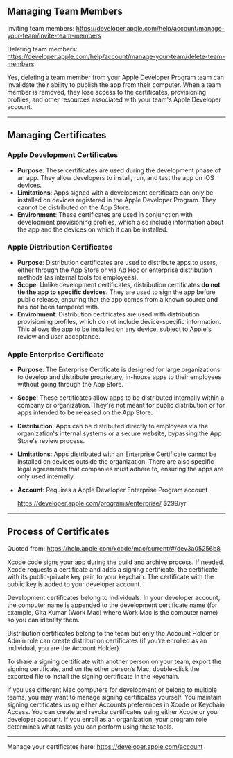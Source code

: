 ## Managing Team Members

Inviting team members:
https://developer.apple.com/help/account/manage-your-team/invite-team-members

Deleting team members:
https://developer.apple.com/help/account/manage-your-team/delete-team-members
  
Yes, deleting a team member from your Apple Developer Program team can invalidate their ability to publish the app from their computer. When a team member is removed, they lose access to the certificates, provisioning profiles, and other resources associated with your team's Apple Developer account.


---
## Managing Certificates

### Apple Development Certificates

- **Purpose**: These certificates are used during the development phase of an app. They allow developers to install, run, and test the app on iOS devices.
- **Limitations**: Apps signed with a development certificate can only be installed on devices registered in the Apple Developer Program. They cannot be distributed on the App Store.
- **Environment**: These certificates are used in conjunction with development provisioning profiles, which also include information about the app and the devices on which it can be installed.

### Apple Distribution Certificates

- **Purpose**: Distribution certificates are used to distribute apps to users, either through the App Store or via Ad Hoc or enterprise distribution methods (as internal tools for employees).
- **Scope**: Unlike development certificates, distribution certificates **do not tie the app to specific devices.** They are used to sign the app before public release, ensuring that the app comes from a known source and has not been tampered with.
- **Environment**: Distribution certificates are used with distribution provisioning profiles, which do not include device-specific information. This allows the app to be installed on any device, subject to Apple's review and user acceptance.

### Apple Enterprise Certificate

- **Purpose**: The Enterprise Certificate is designed for large organizations to develop and distribute proprietary, in-house apps to their employees without going through the App Store.
- **Scope**: These certificates allow apps to be distributed internally within a company or organization. They're not meant for public distribution or for apps intended to be released on the App Store.
- **Distribution**: Apps can be distributed directly to employees via the organization's internal systems or a secure website, bypassing the App Store's review process.
- **Limitations**: Apps distributed with an Enterprise Certificate cannot be installed on devices outside the organization. There are also specific legal agreements that companies must adhere to, ensuring the apps are only used internally.
- **Account**: Requires a Apple Developer Enterprise Program account
  
  https://developer.apple.com/programs/enterprise/
  $299/yr


---

## Process of Certificates

Quoted from: https://help.apple.com/xcode/mac/current/#/dev3a05256b8

Xcode code signs your app during the build and archive process. If needed, Xcode requests a certificate and adds a signing certificate, the certificate with its public-private key pair, to your keychain. The certificate with the public key is added to your developer account.

Development certificates belong to individuals. In your developer account, the computer name is appended to the development certificate name (for example, Gita Kumar (Work Mac) where Work Mac is the computer name) so you can identify them.

Distribution certificates belong to the team but only the Account Holder or Admin role can create distribution certificates (if you’re enrolled as an individual, you are the Account Holder).

To share a signing certificate with another person on your team, export the signing certificate, and on the other person’s Mac, double-click the exported file to install the signing certificate in the keychain.

If you use different Mac computers for development or belong to multiple teams, you may want to manage signing certificates yourself. You maintain signing certificates using either Accounts preferences in Xcode or Keychain Access. You can create and revoke certificates using either Xcode or your developer account. If you enroll as an organization, your program role determines what tasks you can perform using these tools.

---

Manage your certificates here:
https://developer.apple.com/account